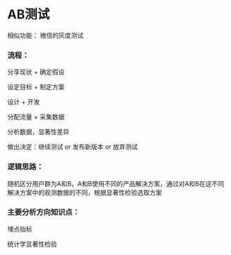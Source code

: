 # AB测试

相似功能： 微信的灰度测试

### 流程：

分享现状 + 确定假设

设定目标 + 制定方案

设计 + 开发

分配流量 + 采集数据 

分析数据，显著性差异

做出决定：继续测试 or 发布新版本 or 放弃测试



### 逻辑思路：

随机区分用户群为A和B，A和B使用不同的产品解决方案，通过对A和B在这不同解决方案中的观测数据的不同，根据显著性检验选取方案

### 主要分析方向知识点：

埋点指标

统计学显著性检验



